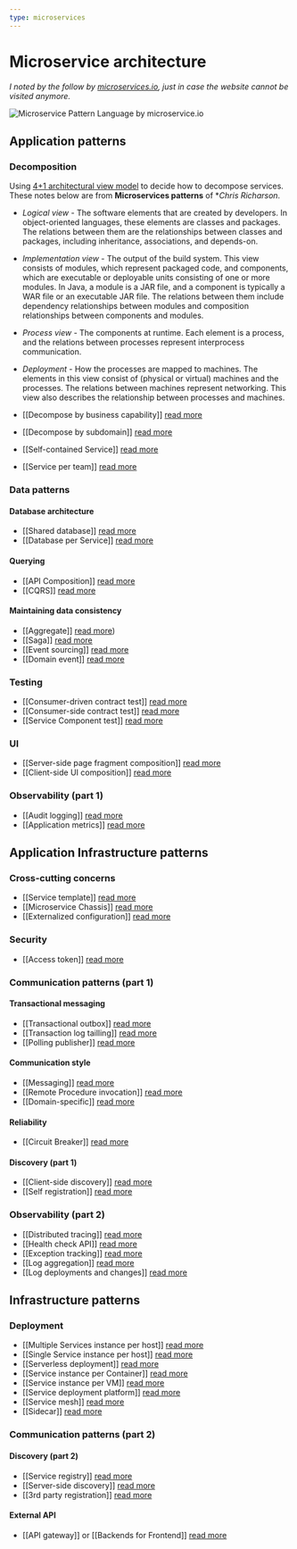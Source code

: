 ```yaml
---
type: microservices
---
```

# Microservice architecture

*I noted by the follow by [microservices.io](https://microservices.io/), just in case the website cannot be visited anymore.*

![Microservice Pattern Language by microservice.io](https://microservices.io/i/MicroservicePatternLanguage.jpg)

## Application patterns

### Decomposition

Using [4+1 architectural view model](https://en.wikipedia.org/wiki/4%2B1_architectural_view_model) to decide how to decompose services. These notes below are from **Microservices patterns** of **Chris Richarson*.

- *Logical view* - The software elements that are created by developers. In object-oriented languages, these elements are classes and packages. The relations between them are the relationships  between classes and packages, including inheritance, associations, and depends-on.
- *Implementation view* - The output of the build system. This view consists of modules, which represent packaged code, and components, which are executable or deployable units consisting of one or more modules. In Java, a module is a JAR file, and a component is typically a WAR file or an executable JAR file. The relations between them include dependency relationships between modules and composition relationships between components and modules.
- *Process view* - The components at runtime. Each element is a process, and the relations between processes represent interprocess communication.
- *Deployment* - How the processes are mapped to machines. The elements in this view consist of (physical or virtual) machines and the processes. The relations between machines represent networking. This view also describes the relationship between processes and machines.

- [[Decompose by business capability]] [read more](decompose-by-business-capability.md)
- [[Decompose by subdomain]] [read more](decompose-by-subdomain.md)
- [[Self-contained Service]] [read more](self-contained-service.md)
- [[Service per team]] [read more](service-per-team.md)

### Data patterns

#### Database architecture

- [[Shared database]] [read more](shared-database.md)
- [[Database per Service]] [read more](database-per-service.md)

#### Querying

- [[API Composition]] [read more](api-composition.md)
- [[CQRS]] [read more](cqrs.md)

#### Maintaining data consistency

- [[Aggregate]] [read more](aggregate.md))
- [[Saga]] [read more](Saga.md)
- [[Event sourcing]] [read more](event-sourcing.md)
- [[Domain event]] [read more](domain-event.md)

### Testing

- [[Consumer-driven contract test]] [read more](consumer-driven-contract-test.md)
- [[Consumer-side contract test]] [read more](consumer-side-contract-test.md)
- [[Service Component test]] [read more](service-component-test.md)

### UI

- [[Server-side page fragment composition]] [read more](server-side-page-fragment-composition.md)
- [[Client-side UI composition]] [read more](client-side-ui-composition.md)

### Observability (part 1)

- [[Audit logging]] [read more](audit-logging.md)
- [[Application metrics]] [read more](application-metrics.md)

## Application Infrastructure patterns

### Cross-cutting concerns

- [[Service template]] [read more](service-template.md)
- [[Microservice Chassis]] [read more](microservice-chassis.md)
- [[Externalized configuration]] [read more](externalized-configuration.md)

### Security

- [[Access token]] [read more](access-token.md)

### Communication patterns (part 1)

#### Transactional messaging

- [[Transactional outbox]] [read more](transactional-outbox.md)
- [[Transaction log tailling]] [read more](transactional-log-tailling.md)
- [[Polling publisher]] [read more](polling-publisher.md)

#### Communication style

- [[Messaging]] [read more](messaging.md)
- [[Remote Procedure invocation]] [read more](remote-procedure-invocation.md)
- [[Domain-specific]] [read more](domain-specific.md)

#### Reliability

- [[Circuit Breaker]] [read more](circuit-loader.md)

#### Discovery (part 1)

- [[Client-side discovery]] [read more](client-side-discovery.md)
- [[Self registration]] [read more](self-registration.md)

### Observability (part 2)

- [[Distributed tracing]] [read more](distributed-tracing.md)
- [[Health check API]] [read more](health-check-api.md)
- [[Exception tracking]] [read more](exception-tracking.md)
- [[Log aggregation]] [read more](log-aggregation.md)
- [[Log deployments and changes]] [read more](log-deployments-and-changes.md)

## Infrastructure patterns

### Deployment

- [[Multiple Services instance per host]] [read more](multiple-services-per-host.md)
- [[Single Service instance per host]] [read more](single-service-per-host.md)
- [[Serverless deployment]] [read more](serverless-deployment.md)
- [[Service instance per Container]] [read more](service-instance-per-container.md)
- [[Service instance per VM]] [read more](service-instance-per-vm.md)
- [[Service deployment platform]] [read more](service-deployment-platform.md)
- [[Service mesh]] [read more](service-mesh.md)
- [[Sidecar]] [read more](sidecar.md)

### Communication patterns (part 2)

#### Discovery (part 2)

- [[Service registry]] [read more](service-registry.md)
- [[Server-side discovery]] [read more](server-side-discovery.md)
- [[3rd party registration]] [read more](3rd-party-registration.md)

#### External API

- [[API gateway]] or [[Backends for Frontend]] [read more](api-gateway.md)